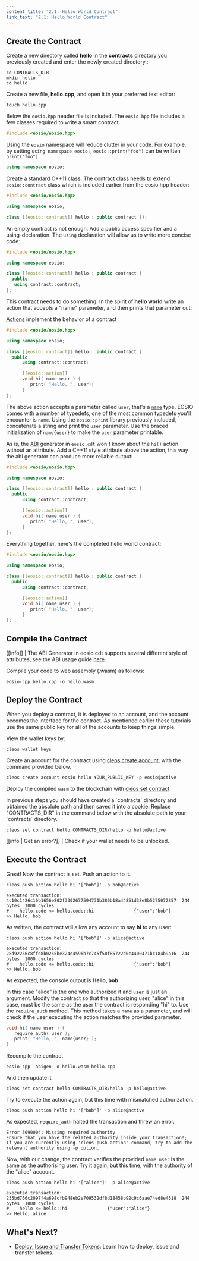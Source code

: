 ```yaml
---
content_title: "2.1: Hello World Contract"
link_text: "2.1: Hello World Contract"
---
```


## Create the Contract

Create a new directory called **hello** in the **contracts** directory you previously created and enter the newly created directory.:

```shell
cd CONTRACTS_DIR
mkdir hello
cd hello
```

Create a new file, **hello.cpp**, and open it in your preferred text editor:

```shell
touch hello.cpp
```

Below the `eosio.hpp` header file is included. The `eosio.hpp` file includes a few classes required to write a smart contract.

```cpp
#include <eosio/eosio.hpp>
```

Using the `eosio` namespace will reduce clutter in your code. For example, by setting `using namespace eosio;`, `eosio::print("foo")` can be written `print("foo")`

```cpp
using namespace eosio;
```

Create a standard C++11 class. The contract class needs to extend `eosio::contract` class which is included earlier from the eosio.hpp header:

```cpp
#include <eosio/eosio.hpp>

using namespace eosio;

class [[eosio::contract]] hello : public contract {};
```

An empty contract is not enough. Add a public access specifier and a using-declaration. The `using` declaration will allow us to write more concise code:

```cpp
#include <eosio/eosio.hpp>

using namespace eosio;

class [[eosio::contract]] hello : public contract {
  public:
   using contract::contract;
};
```

This contract needs to do something. In the spirit of **hello world** write an action that accepts a "name" parameter, and then prints that parameter out:

<!--Links to virtual directory created by glossary generator-->
[Actions](../../glossary/index/#action) implement the behavior of a contract

```cpp
#include <eosio/eosio.hpp>

using namespace eosio;

class [[eosio::contract]] hello : public contract {
  public:
      using contract::contract;

      [[eosio::action]]
      void hi( name user ) {
         print( "Hello, ", user);
      }
};
```

The above action accepts a parameter called `user`, that's a [`name`](http://docs.eosnetwork.com/reference/) type. EOSIO comes with a number of typedefs, one of the most common typedefs you'll encounter is `name`. Using the `eosio::print` library previously included, concatenate a string and print the `user` parameter. Use the braced initialization of `name{user}` to make the `user` parameter printable.

As is, the [ABI](../../glossary/index/#application-binary-interface) <!-- (hiding for now) <<glossary:ABI>> (unhide after tooltip feature implemented) --> generator in `eosio.cdt` won't know about the `hi()` action without an attribute. Add a C++11 style attribute above the action, this way the abi generator can produce more reliable output:

```cpp
#include <eosio/eosio.hpp>

using namespace eosio;

class [[eosio::contract]] hello : public contract {
  public:
      using contract::contract;

      [[eosio::action]]
      void hi( name user ) {
         print( "Hello, ", user);
      }
};
```

Everything together, here's the completed hello world contract:

```cpp
#include <eosio/eosio.hpp>

using namespace eosio;

class [[eosio::contract]] hello : public contract {
  public:
      using contract::contract;

      [[eosio::action]]
      void hi( name user ) {
         print( "Hello, ", user);
      }
};
```

## Compile the Contract

[[info]]
| The ABI Generator in eosio.cdt supports several different style of attributes, see the ABI usage guide [here](./03_understanding-ABI-files.md).

Compile your code to web assembly (.wasm) as follows:

```shell
eosio-cpp hello.cpp -o hello.wasm
```

## Deploy the Contract

When you deploy a contract, it is deployed to an account, and the account becomes the interface for the contract. As mentioned earlier these tutorials use the same public key for all of the accounts to keep things simple.

View the wallet keys by:

```shell
cleos wallet keys
```

Create an account for the contract using [cleos create account](http://docs.eosnetwork.com/eosdocs/developer-tools/cleos/command-reference/create/account), with the command provided below.

```shell
cleos create account eosio hello YOUR_PUBLIC_KEY -p eosio@active
```

Deploy the compiled `wasm` to the blockchain with [cleos set contract](http://docs.eosnetwork.com/eosdocs/developer-tools/cleos/command-reference/set/set-contract).

<div class="no-contracts-helper">In previous steps you should have created a `contracts` directory and obtained the absolute path and then saved it into a cookie. Replace "CONTRACTS_DIR" in the command below with the absolute path to your `contracts` directory.</div>

```shell
cleos set contract hello CONTRACTS_DIR/hello -p hello@active
```

[[info | Get an error?]]
| Check if your wallet needs to be unlocked.

## Execute the Contract

Great! Now the contract is set. Push an action to it.

```shell
cleos push action hello hi '["bob"]' -p bob@active
```

```shell
executed transaction: 4c10c1426c16b1656e802f3302677594731b380b18a44851d38e8b5275072857  244 bytes  1000 cycles
#    hello.code <= hello.code::hi               {"user":"bob"}
>> Hello, bob
```

As written, the contract will allow any account to say **hi** to any user:

```shell
cleos push action hello hi '["bob"]' -p alice@active
```

```shell
executed transaction: 28d92256c8ffd8b0255be324e4596b7c745f50f85722d0c4400471bc184b9a16  244 bytes  1000 cycles
#    hello.code <= hello.code::hi               {"user":"bob"}
>> Hello, bob
```

As expected, the console output is **Hello, bob**

In this case "alice" is the one who authorized it and `user` is just an argument. Modify the contract so that the authorizing user, "alice" in this case, must be the same as the user the contract is responding "hi" to. Use the `require_auth` method. This method takes a `name` as a parameter, and will check if the user executing the action matches the provided parameter.

```cpp
void hi( name user ) {
   require_auth( user );
   print( "Hello, ", name{user} );
}
```

Recompile the contract

```shell
eosio-cpp -abigen -o hello.wasm hello.cpp
```

And then update it

```shell
cleos set contract hello CONTRACTS_DIR/hello -p hello@active
```

Try to execute the action again, but this time with mismatched authorization.

```shell
cleos push action hello hi '["bob"]' -p alice@active
```

As expected, `require_auth` halted the transaction and threw an error.

```shell
Error 3090004: Missing required authority
Ensure that you have the related authority inside your transaction!;
If you are currently using 'cleos push action' command, try to add the relevant authority using -p option.
```

Now, with our change, the contract verifies the provided `name user` is the same as the authorising user. Try it again, but this time, with the authority of the "alice" account.

```shell
cleos push action hello hi '["alice"]' -p alice@active
```

```shell
executed transaction: 235bd766c2097f4a698cfb948eb2e709532df8d18458b92c9c6aae74ed8e4518  244 bytes  1000 cycles
#    hello <= hello::hi               {"user":"alice"}
>> Hello, alice
```

## What's Next?

- [Deploy, Issue and Transfer Tokens](./02_deploy-issue-and-transfer-tokens.md): Learn how to deploy, issue and transfer tokens.
